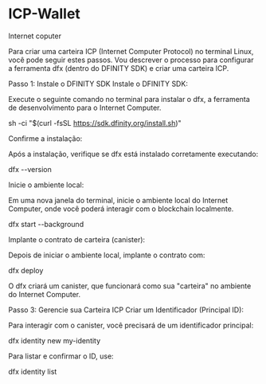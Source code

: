 # ICP-Wallet

Internet coputer

Para criar uma carteira ICP (Internet Computer Protocol) no terminal Linux, você pode seguir estes passos. Vou descrever o processo para configurar a ferramenta dfx (dentro do DFINITY SDK) e criar uma carteira ICP.

Passo 1: Instale o DFINITY SDK
Instale o DFINITY SDK:

Execute o seguinte comando no terminal para instalar o dfx, a ferramenta de desenvolvimento para o Internet Computer.

sh -ci "$(curl -fsSL <https://sdk.dfinity.org/install.sh>)"

Confirme a instalação:

Após a instalação, verifique se dfx está instalado corretamente executando:

dfx --version

Inicie o ambiente local:

Em uma nova janela do terminal, inicie o ambiente local do Internet Computer, onde você poderá interagir com o blockchain localmente.

dfx start --background

Implante o contrato de carteira (canister):

Depois de iniciar o ambiente local, implante o contrato com:

dfx deploy

O dfx criará um canister, que funcionará como sua "carteira" no ambiente do Internet Computer.

Passo 3: Gerencie sua Carteira ICP
Criar um Identificador (Principal ID):

Para interagir com o canister, você precisará de um identificador principal:

dfx identity new my-identity

Para listar e confirmar o ID, use:

dfx identity list
